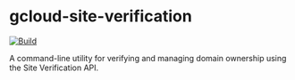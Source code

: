 # gcloud-site-verification

[![Build](https://github.com/vishnugth/gcloud-site-verification/actions/workflows/release.yml/badge.svg)](https://github.com/vishnugth/gcloud-site-verification/actions/workflows/release.yml)

A command-line utility for verifying and managing domain ownership using the Site Verification API.
